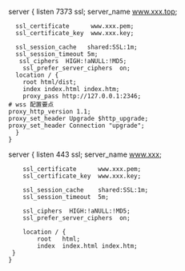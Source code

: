 server {
      listen 7373  ssl;
      server_name www.xxx.top;

      ssl_certificate      www.xxx.pem;
      ssl_certificate_key  www.xxx.key;

      ssl_session_cache   shared:SSL:1m;
      ssl_session_timeout 5m;
       ssl_ciphers  HIGH:!aNULL:!MD5;
        ssl_prefer_server_ciphers  on;
      location / {
        root html/dist;
        index index.html index.htm;
        proxy_pass http://127.0.0.1:2346;
	# wss 配置要点
	proxy_http_version 1.1;
	proxy_set_header Upgrade $http_upgrade;
	proxy_set_header Connection "upgrade";
      }
    }

server {
        listen       443 ssl;
        server_name  www.xxx;

        ssl_certificate      www.xxx.pem;
        ssl_certificate_key  www.xxx.key;

        ssl_session_cache    shared:SSL:1m;
        ssl_session_timeout  5m;

        ssl_ciphers  HIGH:!aNULL:!MD5;
        ssl_prefer_server_ciphers  on;

        location / {
            root   html;
            index  index.html index.htm;
	 }
    }